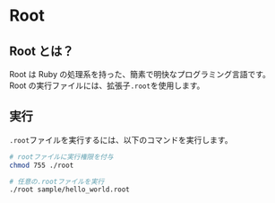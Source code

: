 # Root

## Root とは？

Root は Ruby の処理系を持った、簡素で明快なプログラミング言語です。  
Root の実行ファイルには、拡張子`.root`を使用します。

## 実行

`.root`ファイルを実行するには、以下のコマンドを実行します。

```zsh
# rootファイルに実行権限を付与
chmod 755 ./root

# 任意の.rootファイルを実行
./root sample/hello_world.root
```
